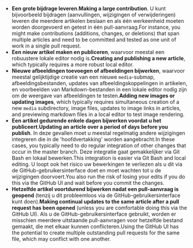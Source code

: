 - <span data-ttu-id="453d9-101">**Een grote bijdrage leveren**.</span><span class="sxs-lookup"><span data-stu-id="453d9-101">**Making a large contribution**.</span></span> <span data-ttu-id="453d9-102">U kunt bijvoorbeeld bijdragen (aanvullingen, wijzigingen of verwijderingen) leveren die meerdere artikelen beslaan en als één werkeenheid moeten worden doorgevoerd en getest in één pull-aanvraag.</span><span class="sxs-lookup"><span data-stu-id="453d9-102">For instance, you might make contributions (additions, changes, or deletions) that span multiple articles and need to be committed and tested as one unit of work in a single pull request.</span></span> 
 - <span data-ttu-id="453d9-103">**Een nieuw artikel maken en publiceren**, waarvoor meestal een robuustere lokale editor nodig is.</span><span class="sxs-lookup"><span data-stu-id="453d9-103">**Creating and publishing a new article**, which typically requires a more robust local editor.</span></span> 
 - <span data-ttu-id="453d9-104">**Nieuwe afbeeldingen toevoegen of afbeeldingen bijwerken**, waarvoor meestal gelijktijdige creatie van een nieuwe `media`-submap, afbeeldingsbestanden, updates van afbeeldingskoppelingen in artikelen, en voorbeelden van Markdown-bestanden in een lokale editor nodig zijn om de weergave van afbeeldingen te testen.</span><span class="sxs-lookup"><span data-stu-id="453d9-104">**Adding new images or updating images**, which typically requires simultaneous creation of a new `media` subdirectory, image files, updates to image links in articles, and previewing markdown files in a local editor to test image rendering.</span></span>
 - <span data-ttu-id="453d9-105">**Een artikel gedurende enkele dagen bijwerken voordat u het publiceert**.</span><span class="sxs-lookup"><span data-stu-id="453d9-105">**Updating an article over a period of days before you publish**.</span></span> <span data-ttu-id="453d9-106">In deze gevallen moet u meestal regelmatig andere wijzigingen integreren die in de 'hoofdvertakking' worden aangebracht.</span><span class="sxs-lookup"><span data-stu-id="453d9-106">In these cases, you typically need to do regular integration of other changes that occur in the master branch.</span></span> <span data-ttu-id="453d9-107">Deze integratie gaat gemakkelijker via Git Bash en lokaal bewerken.</span><span class="sxs-lookup"><span data-stu-id="453d9-107">This integration is easier via Git Bash and local editing.</span></span> <span data-ttu-id="453d9-108">U loopt ook het risico uw bewerkingen te verliezen als u dit via de GitHub-gebruikersinterface doet en moet wachten tot u de wijzigingen doorvoert.</span><span class="sxs-lookup"><span data-stu-id="453d9-108">You also run the risk of losing your edits if you do this via the GitHub UI and wait before you commit the changes.</span></span>
 - <span data-ttu-id="453d9-109">**Hetzelfde artikel voortdurend bijwerken nadat een pull-aanvraag is geopend** (tenzij u dit probleemloos via de GitHub-gebruikersinterface kunt doen).</span><span class="sxs-lookup"><span data-stu-id="453d9-109">**Making continual updates to the same article after a pull request has been opened** (unless you are comfortable doing this via the GitHub UI).</span></span> <span data-ttu-id="453d9-110">Als u de GitHub-gebruikersinterface gebruikt, worden er misschien meerdere uitstaande pull-aanvragen voor hetzelfde bestand gemaakt, die met elkaar kunnen conflicteren.</span><span class="sxs-lookup"><span data-stu-id="453d9-110">Using the GitHub UI has the potential to create multiple outstanding pull requests for the same file, which may conflict with one another.</span></span> 
